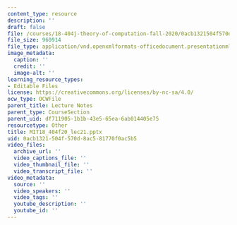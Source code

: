```yaml
---
content_type: resource
description: ''
draft: false
file: /courses/18-404j-theory-of-computation-fall-2020/0acb1321504f570d8ac581770f0ac5b5_MIT18_404f20_lec21.pptx
file_size: 960914
file_type: application/vnd.openxmlformats-officedocument.presentationml.presentation
image_metadata:
  caption: ''
  credit: ''
  image-alt: ''
learning_resource_types:
- Editable Files
license: https://creativecommons.org/licenses/by-nc-sa/4.0/
ocw_type: OCWFile
parent_title: Lecture Notes
parent_type: CourseSection
parent_uid: df711905-1b1b-43e5-65ea-6ab014405e75
resourcetype: Other
title: MIT18_404f20_lec21.pptx
uid: 0acb1321-504f-570d-8ac5-81770f0ac5b5
video_files:
  archive_url: ''
  video_captions_file: ''
  video_thumbnail_file: ''
  video_transcript_file: ''
video_metadata:
  source: ''
  video_speakers: ''
  video_tags: ''
  youtube_description: ''
  youtube_id: ''
---
```

